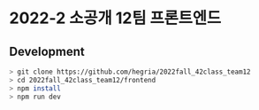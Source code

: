 # 2022-2 소공개 12팀 프론트엔드

## Development

```bash
> git clone https://github.com/hegria/2022fall_42class_team12
> cd 2022fall_42class_team12/frontend
> npm install
> npm run dev
```
